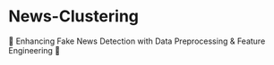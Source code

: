 # News-Clustering
🚀 Enhancing Fake News Detection with Data Preprocessing &amp; Feature Engineering 📰
